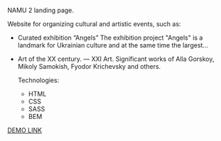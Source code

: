 NAMU 2 landing page.

Website for organizing cultural and artistic events, such as:

- Curated exhibition “Angels”
  The exhibition project "Angels" is a landmark for Ukrainian culture and at the same time the largest...

- Art of the XX century. — XXI Art.
  Significant works of Alla Gorskoy, Mikoly Samokish, Fyodor Krichevsky and others.

  Technologies: 
  - HTML
  - CSS
  - SASS
  - BEM

[DEMO LINK](https://partnersinbahamas.github.io/museum-landing_2/)
